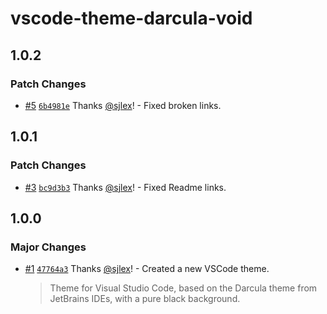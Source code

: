 # vscode-theme-darcula-void

## 1.0.2

### Patch Changes

- [#5](https://github.com/sjlex/vscode-theme-darcula-void/pull/5) [`6b4981e`](https://github.com/sjlex/vscode-theme-darcula-void/commit/6b4981ea1b34e409d19ed32850f2a25b7ea6c3f4) Thanks [@sjlex](https://github.com/sjlex)! - Fixed broken links.

## 1.0.1

### Patch Changes

- [#3](https://github.com/sjlex/vscode-theme-darcula-void/pull/3) [`bc9d3b3`](https://github.com/sjlex/vscode-theme-darcula-void/commit/bc9d3b3710ec01b143a95f3186982b211b16bda8) Thanks [@sjlex](https://github.com/sjlex)! - Fixed Readme links.

## 1.0.0

### Major Changes

- [#1](https://github.com/sjlex/vscode-theme-darcula-void/pull/1) [`47764a3`](https://github.com/sjlex/vscode-theme-darcula-void/commit/47764a32a60cf9d444b2a65d0300b988d06da227) Thanks [@sjlex](https://github.com/sjlex)! - Created a new VSCode theme.

  > Theme for Visual Studio Code, based on the Darcula theme from JetBrains IDEs, with a pure black background.
